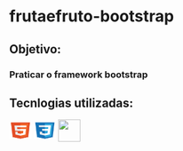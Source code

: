# frutaefruto-bootstrap

## Objetivo:

### Praticar o framework bootstrap

## Tecnlogias utilizadas:

<img align="center" alt="HTML" height="30" width="40" src="https://raw.githubusercontent.com/devicons/devicon/master/icons/html5/html5-original.svg"> <img align="center" alt="CSS" height="30" width="40" src="https://raw.githubusercontent.com/devicons/devicon/master/icons/css3/css3-original.svg"> <img align="center" height="40" width="40" src="https://cdn.jsdelivr.net/gh/devicons/devicon/icons/bootstrap/bootstrap-original.svg" />
          
 

